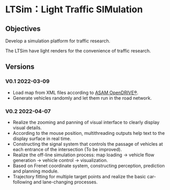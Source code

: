 # LTSim：Light Traffic SIMulation 

## Objectives

Develop a simulation platform for traffic research. 

The LTSim have light renders for the convenience of traffic research.

## Versions

### V0.1 2022-03-09

- Load map from XML files according to [ASAM OpenDRIVE®](https://www.asam.net/standards/detail/opendrive/).
- Generate vehicles randomly and let them run in the road network.


### V0.2 2022-04-07

- Realize the zooming and panning of visual interface to clearly display visual details.
- According to the mouse position, multithreading outputs help text to the display surface in real time.
- Constructing the signal system that controls the passage of vehicles at each entrance of the intersection (To be improved).
- Realize the off-line simulation process: map loading → vehicle flow generation → vehicle control → visualization.
- Based on Frenet coordinate system, constructing perception, prediction and planning module.
- Trajectory fitting for multiple target points and realize the basic car-following and lane-changing processes.
